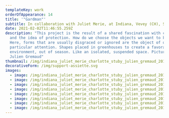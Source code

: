 ```yaml
---
templateKey: work
orderOfAppearance: 14
title: '"Gardman"'
subtitle: In collaboration with Juliet Merie, at Indiana, Vevey (CH), Spring 2018
date: 2021-02-02T11:46:55.259Z
description: "This project is the result of a shared fascination with covering
  and the idea of protection. How do we choose the objects we want to keep safe?
  Here, forms that are usually disgraced or ignored are the object of our
  particular attention. Shapes placed in greenhouses to create a favorable
  environment, out of season. Like an isolated, suspended space. Pictures:
  Julien Gremaud"
thumbnail: /img/indiana_juliet_merie_charlotte_stuby_julien_gremaud_2018_web_10.jpg
decorativeForm: /img/support-assiette.svg
images:
  - image: /img/indiana_juliet_merie_charlotte_stuby_julien_gremaud_2018_web_01.jpg
  - image: /img/indiana_juliet_merie_charlotte_stuby_julien_gremaud_2018_web_03.jpg
  - image: /img/indiana_juliet_merie_charlotte_stuby_julien_gremaud_2018_web_09.jpg
  - image: /img/indiana_juliet_merie_charlotte_stuby_julien_gremaud_2018_web_11.jpg
  - image: /img/indiana_juliet_merie_charlotte_stuby_julien_gremaud_2018_web_13.jpg
  - image: /img/indiana_juliet_merie_charlotte_stuby_julien_gremaud_2018_web_16.jpg
  - image: /img/indiana_juliet_merie_charlotte_stuby_julien_gremaud_2018_web_20.jpg
  - image: /img/indiana_juliet_merie_charlotte_stuby_julien_gremaud_2018_web_23.jpg
---
```

